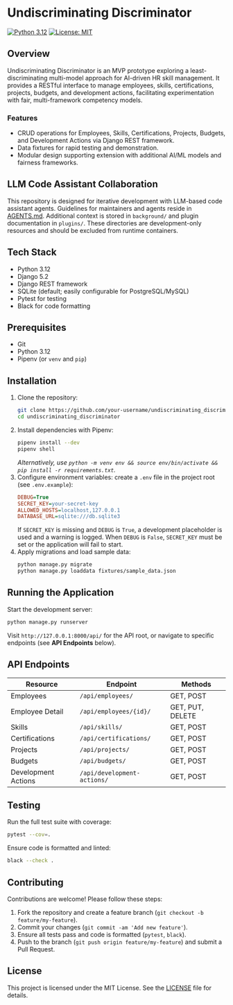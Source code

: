 # Undiscriminating Discriminator

[![Python 3.12](https://img.shields.io/badge/python-3.12-blue.svg)](https://www.python.org/) [![License: MIT](https://img.shields.io/badge/license-MIT-green.svg)](LICENSE)

## Overview
Undiscriminating Discriminator is an MVP prototype exploring a least-discriminating multi-model approach for AI-driven HR skill management. It provides a RESTful interface to manage employees, skills, certifications, projects, budgets, and development actions, facilitating experimentation with fair, multi-framework competency models.

### Features
- CRUD operations for Employees, Skills, Certifications, Projects, Budgets, and Development Actions via Django REST framework.
- Data fixtures for rapid testing and demonstration.
- Modular design supporting extension with additional AI/ML models and fairness frameworks.

## LLM Code Assistant Collaboration
This repository is designed for iterative development with LLM-based code assistant agents. Guidelines for maintainers and agents reside in [AGENTS.md](AGENTS.md). Additional context is stored in `background/` and plugin documentation in `plugins/`. These directories are development-only resources and should be excluded from runtime containers.

## Tech Stack
- Python 3.12
- Django 5.2
- Django REST framework
- SQLite (default; easily configurable for PostgreSQL/MySQL)
- Pytest for testing
- Black for code formatting

## Prerequisites
- Git
- Python 3.12
- Pipenv (or `venv` and `pip`)

## Installation
1. Clone the repository:
   ```bash
   git clone https://github.com/your-username/undiscriminating_discriminator.git
   cd undiscriminating_discriminator
   ```
2. Install dependencies with Pipenv:
   ```bash
   pipenv install --dev
   pipenv shell
   ```
   *Alternatively, use `python -m venv env && source env/bin/activate && pip install -r requirements.txt`.*
3. Configure environment variables: create a `.env` file in the project root (see `.env.example`):
   ```ini
   DEBUG=True
   SECRET_KEY=your-secret-key
   ALLOWED_HOSTS=localhost,127.0.0.1
   DATABASE_URL=sqlite:///db.sqlite3
   ```
   If `SECRET_KEY` is missing and `DEBUG` is `True`, a development placeholder is used
   and a warning is logged. When `DEBUG` is `False`, `SECRET_KEY` must be set or the
   application will fail to start.
4. Apply migrations and load sample data:
   ```bash
   python manage.py migrate
   python manage.py loaddata fixtures/sample_data.json
   ```

## Running the Application
Start the development server:
```bash
python manage.py runserver
```
Visit `http://127.0.0.1:8000/api/` for the API root, or navigate to specific endpoints (see **API Endpoints** below).

## API Endpoints
| Resource                 | Endpoint                       | Methods       |
| ------------------------ | ------------------------------ | ------------- |
| Employees                | `/api/employees/`              | GET, POST     |
| Employee Detail          | `/api/employees/{id}/`         | GET, PUT, DELETE |
| Skills                   | `/api/skills/`                 | GET, POST     |
| Certifications           | `/api/certifications/`         | GET, POST     |
| Projects                 | `/api/projects/`               | GET, POST     |
| Budgets                  | `/api/budgets/`                | GET, POST     |
| Development Actions      | `/api/development-actions/`    | GET, POST     |

## Testing
Run the full test suite with coverage:
```bash
pytest --cov=.
```  
Ensure code is formatted and linted:
```bash
black --check .
```  

## Contributing
Contributions are welcome! Please follow these steps:
1. Fork the repository and create a feature branch (`git checkout -b feature/my-feature`).
2. Commit your changes (`git commit -am 'Add new feature'`).
3. Ensure all tests pass and code is formatted (`pytest`, `black`).
4. Push to the branch (`git push origin feature/my-feature`) and submit a Pull Request.

## License
This project is licensed under the MIT License. See the [LICENSE](LICENSE) file for details.
